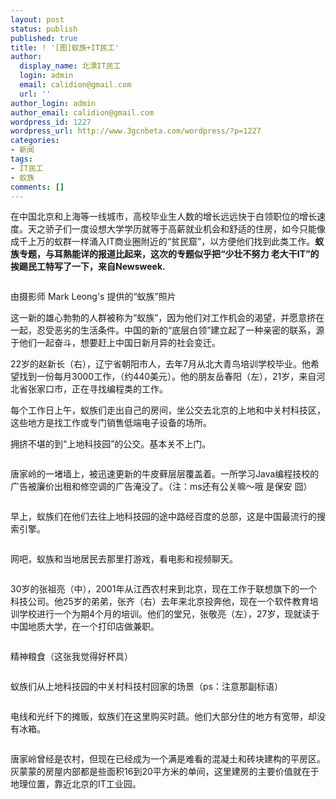 ```yaml
---
layout: post
status: publish
published: true
title: ! '[图]蚁族+IT民工'
author:
  display_name: 北漂IT民工
  login: admin
  email: calidion@gmail.com
  url: ''
author_login: admin
author_email: calidion@gmail.com
wordpress_id: 1227
wordpress_url: http://www.3gcnbeta.com/wordpress/?p=1227
categories:
- 新闻
tags:
- IT民工
- 蚁族
comments: []
---
```

<p>在中国北京和上海等一线城市，高校毕业生人数的增长远远快于白领职位的增长速度。天之骄子们一度设想大学学历就等于高薪就业机会和舒适的住房，如今只能像 成千上万的蚁群一样涌入IT商业圈附近的&ldquo;贫民窟&rdquo;，以方便他们找到此类工作。<strong>蚁族专题，与耳熟能详的报道比起来，这次的专题似乎把&ldquo;少壮不努力 老大干IT&rdquo;的挨踢民工特写了一下，来自Newsweek.</strong></p>
<p><img src="http://www.dongxi.net/upload/attached/20100624140632_46127.jpg" alt="" /></p>
<p>由摄影师 Mark Leong's 提供的&ldquo;蚁族&rdquo;照片</p>
<p>这一新的雄心勃勃的人群被称为&ldquo;蚁族&rdquo;，因为他们对工作机会的渴望，并愿意挤在一起，忍受恶劣的生活条件。中国的新的&ldquo;底层白领&rdquo;建立起了一种亲密的联系，源于他们一起奋斗，想要赶上中国日新月异的社会变迁。</p>
<p><img src="http://www.dongxi.net/upload/attached/20100624140632_90147.jpg" alt="" /><br />
22岁的赵新长（右），辽宁省朝阳市人，去年7月从北大青鸟培训学校毕业。他希望找到一份每月3000工作，（约440美元）。他的朋友岳春阳（左），21岁，来自河北省张家口市，正在寻找编程类的工作。<img src="http://www.dongxi.net/upload/attached/20100624150609_61047.jpg" alt="" /></p>
<p>每个工作日上午，蚁族们走出自己的房间，坐公交去北京的上地和中关村科技区，这些地方是找工作或专门销售低端电子设备的场所。<img src="http://www.dongxi.net/upload/attached/20100624150614_45837.jpg" alt="" /></p>
<p>拥挤不堪的到&ldquo;上地科技园&rdquo;的公交。基本关不上门。</p>
<p><img src="http://www.newsweek.com/content/newsweek/photo/2010/06/19/china-tech-workers/_jcr_content/body/photogallery/image5.img.jpg/1276892449516.jpg" alt="" /></p>
<p>唐家岭的一堵墙上，被迅速更新的牛皮藓层层覆盖着。一所学习Java编程技校的广告被廉价出租和修空调的广告淹没了。（注：ms还有公关嘛～哦 是保安 囧）</p>
<p><img src="http://www.newsweek.com/content/newsweek/photo/2010/06/19/china-tech-workers/_jcr_content/body/photogallery/image6.img.jpg/1276892454186.jpg" alt="" /></p>
<p>早上，蚁族们在他们去往上地科技园的途中路经百度的总部，这是中国最流行的搜索引擎。</p>
<p><img src="http://www.newsweek.com/content/newsweek/photo/2010/06/19/china-tech-workers/_jcr_content/body/photogallery/image7.img.jpg/1276892456057.jpg" alt="" /></p>
<p>网吧，蚁族和当地居民去那里打游戏，看电影和视频聊天。</p>
<p><img src="http://www.newsweek.com/content/newsweek/photo/2010/06/19/china-tech-workers/_jcr_content/body/photogallery/image8.img.jpg/1276892453396.jpg" alt="" /></p>
<p>30岁的张祖亮（中），2001年从江西农村来到北京，现在工作于联想旗下的一个科技公司。他25岁的弟弟，张齐（右）去年来北京投奔他，现在一个软件教育培训学校进行一个为期4个月的培训。他们的堂兄，张敬亮（左），27岁，现就读于中国地质大学，在一个打印店做兼职。</p>
<p><img src="http://www.newsweek.com/content/newsweek/photo/2010/06/19/china-tech-workers/_jcr_content/body/photogallery/image9.img.jpg/1276892455217.jpg" alt="" /></p>
<p>精神粮食（这张我觉得好杯具）</p>
<p><img src="http://www.newsweek.com/content/newsweek/photo/2010/06/19/china-tech-workers/_jcr_content/body/photogallery/image10.img.jpg/1276892448463.jpg" alt="" /></p>
<p>蚁族们从上地科技园的中关村科技村回家的场景（ps：注意那副标语）</p>
<p><img src="http://www.newsweek.com/content/newsweek/photo/2010/06/19/china-tech-workers/_jcr_content/body/photogallery/image11.img.jpg/1276892455502.jpg" alt="" /></p>
<p>电线和光纤下的摊贩，蚁族们在这里购买时蔬。他们大部分住的地方有宽带，却没有冰箱。</p>
<p><img src="http://www.newsweek.com/content/newsweek/photo/2010/06/19/china-tech-workers/_jcr_content/body/photogallery/image12.img.jpg/1276892457280.jpg" alt="" /></p>
<p>唐家岭曾经是农村，但现在已经成为一个满是难看的混凝土和砖块建构的平房区。灰蒙蒙的房屋内部都是些面积16到20平方米的单间，这里建房的主要价值就在于地理位置，靠近北京的IT工业园。</p>
